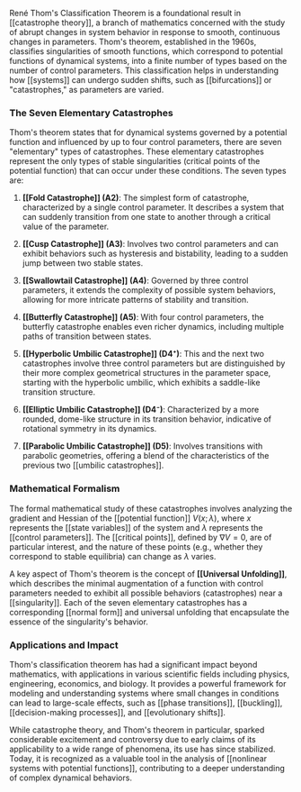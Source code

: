 René Thom's Classification Theorem is a foundational result in [[catastrophe theory]], a branch of mathematics concerned with the study of abrupt changes in system behavior in response to smooth, continuous changes in parameters. Thom's theorem, established in the 1960s, classifies singularities of smooth functions, which correspond to potential functions of dynamical systems, into a finite number of types based on the number of control parameters. This classification helps in understanding how [[systems]] can undergo sudden shifts, such as [[bifurcations]] or "catastrophes," as parameters are varied.

### The Seven Elementary Catastrophes

Thom's theorem states that for dynamical systems governed by a potential function and influenced by up to four control parameters, there are seven "elementary" types of catastrophes. These elementary catastrophes represent the only types of stable singularities (critical points of the potential function) that can occur under these conditions. The seven types are:

1. **[[Fold Catastrophe]] (A2)**: The simplest form of catastrophe, characterized by a single control parameter. It describes a system that can suddenly transition from one state to another through a critical value of the parameter.

2. **[[Cusp Catastrophe]] (A3)**: Involves two control parameters and can exhibit behaviors such as hysteresis and bistability, leading to a sudden jump between two stable states.

3. **[[Swallowtail Catastrophe]] (A4)**: Governed by three control parameters, it extends the complexity of possible system behaviors, allowing for more intricate patterns of stability and transition.

4. **[[Butterfly Catastrophe]] (A5)**: With four control parameters, the butterfly catastrophe enables even richer dynamics, including multiple paths of transition between states.

5. **[[Hyperbolic Umbilic Catastrophe]] (D4⁺)**: This and the next two catastrophes involve three control parameters but are distinguished by their more complex geometrical structures in the parameter space, starting with the hyperbolic umbilic, which exhibits a saddle-like transition structure.

6. **[[Elliptic Umbilic Catastrophe]] (D4⁻)**: Characterized by a more rounded, dome-like structure in its transition behavior, indicative of rotational symmetry in its dynamics.

7. **[[Parabolic Umbilic Catastrophe]] (D5)**: Involves transitions with parabolic geometries, offering a blend of the characteristics of the previous two [[umbilic catastrophes]].

### Mathematical Formalism

The formal mathematical study of these catastrophes involves analyzing the gradient and Hessian of the [[potential function]] $V(x; \lambda)$, where $x$ represents the [[state variables]] of the system and $\lambda$ represents the [[control parameters]]. The [[critical points]], defined by $\nabla V = 0$, are of particular interest, and the nature of these points (e.g., whether they correspond to stable equilibria) can change as $\lambda$ varies.

A key aspect of Thom's theorem is the concept of **[[Universal Unfolding]]**, which describes the minimal augmentation of a function with control parameters needed to exhibit all possible behaviors (catastrophes) near a [[singularity]]. Each of the seven elementary catastrophes has a corresponding [[normal form]] and universal unfolding that encapsulate the essence of the singularity's behavior.

### Applications and Impact

Thom's classification theorem has had a significant impact beyond mathematics, with applications in various scientific fields including physics, engineering, economics, and biology. It provides a powerful framework for modeling and understanding systems where small changes in conditions can lead to large-scale effects, such as [[phase transitions]], [[buckling]], [[decision-making processes]], and [[evolutionary shifts]].

While catastrophe theory, and Thom's theorem in particular, sparked considerable excitement and controversy due to early claims of its applicability to a wide range of phenomena, its use has since stabilized. Today, it is recognized as a valuable tool in the analysis of [[nonlinear systems with potential functions]], contributing to a deeper understanding of complex dynamical behaviors.
